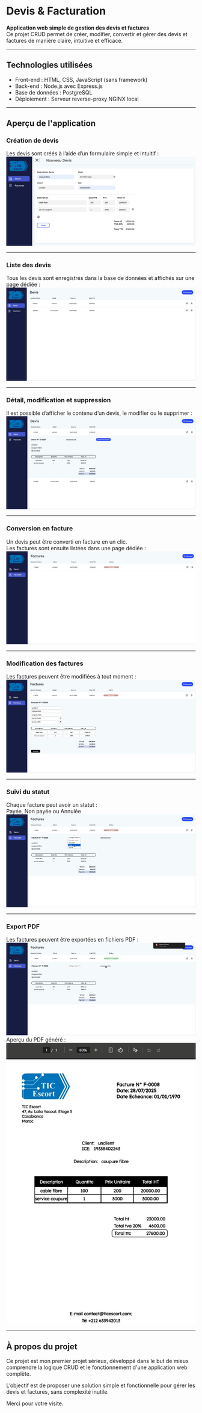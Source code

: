 # Devis & Facturation

**Application web simple de gestion des devis et factures**  
Ce projet CRUD permet de créer, modifier, convertir et gérer des devis et factures de manière claire, intuitive et efficace.

---

## Technologies utilisées

- Front-end : HTML, CSS, JavaScript (sans framework)
- Back-end : Node.js avec Express.js
- Base de données : PostgreSQL
- Déploiement : Serveur reverse-proxy NGINX local

---

## Aperçu de l'application

### Création de devis

Les devis sont créés à l’aide d’un formulaire simple et intuitif :  
![Formulaire devis](https://github.com/yosefgue/devis-facturation/blob/main/public/images/web_form_devis.jpg)

---

### Liste des devis

Tous les devis sont enregistrés dans la base de données et affichés sur une page dédiée :  
![Liste des devis](https://github.com/yosefgue/devis-facturation/blob/main/public/images/devis_contenu.jpg)

---

### Détail, modification et suppression

Il est possible d’afficher le contenu d’un devis, le modifier ou le supprimer :  
![Affichage devis](https://github.com/yosefgue/devis-facturation/blob/main/public/images/afficher_devis.jpg)

---

### Conversion en facture

Un devis peut être converti en facture en un clic.  
Les factures sont ensuite listées dans une page dédiée :  
![Contenu facture](https://github.com/yosefgue/devis-facturation/blob/main/public/images/facture_contenu.jpg)

---

### Modification des factures

Les factures peuvent être modifiées à tout moment :  
![Modification facture](https://github.com/yosefgue/devis-facturation/blob/main/public/images/modification%20facture.jpg)

---

### Suivi du statut

Chaque facture peut avoir un statut :  
Payée, Non payée ou Annulée  
![Statut facture](https://github.com/yosefgue/devis-facturation/blob/main/public/images/status_facture.jpg)

---

### Export PDF

Les factures peuvent être exportées en fichiers PDF :  
![Téléchargement PDF](https://github.com/yosefgue/devis-facturation/blob/main/public/images/telecharger_pdf.jpg)  
Aperçu du PDF généré :  
![Aperçu PDF](https://github.com/yosefgue/devis-facturation/blob/main/public/images/pdf.jpg)

---

## À propos du projet

Ce projet est mon premier projet sérieux, développé dans le but de mieux comprendre la logique CRUD et le fonctionnement d'une application web complète.

L’objectif est de proposer une solution simple et fonctionnelle pour gérer les devis et factures, sans complexité inutile.

Merci pour votre visite.

